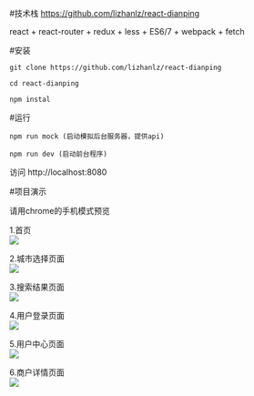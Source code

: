 #技术栈
<https://github.com/lizhanlz/react-dianping>

react + react-router + redux + less + ES6/7 + webpack + fetch

#安装

  
	git clone https://github.com/lizhanlz/react-dianping  
  
	cd react-dianping  
  
	npm instal

#运行

	npm run mock (启动模拟后台服务器，提供api)
	
	npm run dev (启动前台程序)
访问 http://localhost:8080

#项目演示

请用chrome的手机模式预览  

1.首页  
![](https://i.imgur.com/2urjaeK.png)  
  
2.城市选择页面  
![](https://i.imgur.com/nwiVq6c.png)  
  
3.搜索结果页面  
![](https://i.imgur.com/F6SVcxu.png)  
  
4.用户登录页面  
![](https://i.imgur.com/kHpON8e.png)  
  
5.用户中心页面  
![](https://i.imgur.com/Buxui8l.png)  
  
6.商户详情页面  
![](https://i.imgur.com/0OyY8Ch.png)
